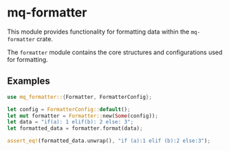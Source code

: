 # mq-formatter

This module provides functionality for formatting data within the `mq-formatter` crate.

The `formatter` module contains the core structures and configurations used for formatting.

## Examples

```rust
use mq_formatter::{Formatter, FormatterConfig};

let config = FormatterConfig::default();
let mut formatter = Formatter::new(Some(config));
let data = "if(a): 1 elif(b): 2 else: 3";
let formatted_data = formatter.format(data);

assert_eq!(formatted_data.unwrap(), "if (a):1 elif (b):2 else:3");
```
